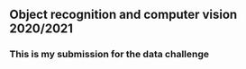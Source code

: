 ## Object recognition and computer vision 2020/2021

### This is my submission for the data challenge
